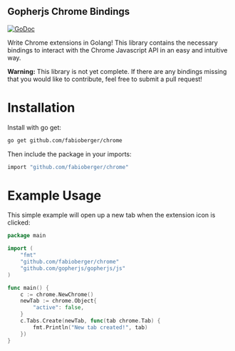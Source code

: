 Gopherjs Chrome Bindings
------------------------------------

[![GoDoc](http://godoc.org/github.com/fabioberger/chrome?status.svg)](https://godoc.org/github.com/fabioberger/chrome)

Write Chrome extensions in Golang! This library contains the necessary bindings to interact with the Chrome Javascript API in an easy and intuitive way.

**Warning:** This library is not yet complete. If there are any bindings missing that you would like to contribute, feel free to submit a pull request!

# Installation

Install with go get:

```bash
go get github.com/fabioberger/chrome
```

Then include the package in your imports:

```bash
import "github.com/fabioberger/chrome"
```

# Example Usage

This simple example will open up a new tab when the extension icon is clicked:

```go
package main

import (
	"fmt"
	"github.com/fabioberger/chrome"
	"github.com/gopherjs/gopherjs/js"
)

func main() {
	c := chrome.NewChrome()
	newTab := chrome.Object{
		"active": false,
	}
	c.Tabs.Create(newTab, func(tab chrome.Tab) {
		fmt.Println("New tab created!", tab)
	})
}
```